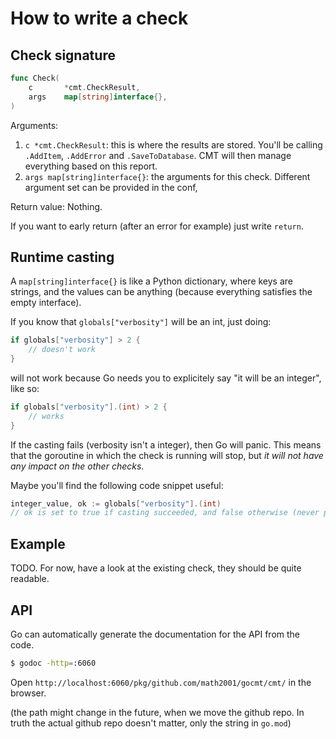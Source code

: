 # How to write a check

## Check signature

```go
func Check(
    c       *cmt.CheckResult,
    args    map[string]interface{},
)
```

Arguments:

1. `c *cmt.CheckResult`: this is where the results are stored. You'll be calling `.AddItem`, `.AddError` and `.SaveToDatabase`. CMT will then manage everything based on this report.
3. `args map[string]interface{}`: the arguments for this check. Different argument set can be provided in the conf, 

Return value: Nothing.

If you want to early return (after an error for example) just write `return`.

## Runtime casting

A `map[string]interface{}` is like a Python dictionary, where keys are strings, and the values can be anything (because everything satisfies the empty interface).

If you know that `globals["verbosity"]` will be an int, just doing:

```go
if globals["verbosity"] > 2 {
    // doesn't work
}
```

will not work because Go needs you to explicitely say "it will be an integer", like so:

```go
if globals["verbosity"].(int) > 2 {
    // works
}
```

If the casting fails (verbosity isn't a integer), then Go will panic. This means that the goroutine in which the check is running will stop, but *it will not have any impact on the other checks*.

Maybe you'll find the following code snippet useful:

```go
integer_value, ok := globals["verbosity"].(int)
// ok is set to true if casting succeeded, and false otherwise (never panics).
```

## Example

TODO. For now, have a look at the existing check, they should be quite readable.

## API

Go can automatically generate the documentation for the API from the code.

```bash
$ godoc -http=:6060
```

Open `http://localhost:6060/pkg/github.com/math2001/gocmt/cmt/` in the browser.

(the path might change in the future, when we move the github repo. In truth the actual github repo doesn't matter, only the string in `go.mod`)